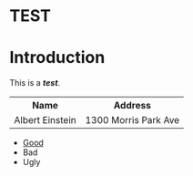 <h1>TEST</h1>

<h1>Introduction</h1>
<p>This is a <b><i>test</i></b>.</p>

<table>
  <tr>
    <th>Name</th>
    <th>Address</th>
  </tr>
  <tr>
    <td>Albert Einstein</td>
    <td>1300 Morris Park Ave</td>
  </tr>
</table>

<ul>
<li><a href="http://www.google.com" target="new"> Good </a></li>
<li>Bad</li>
<li>Ugly</li>
</ul>
